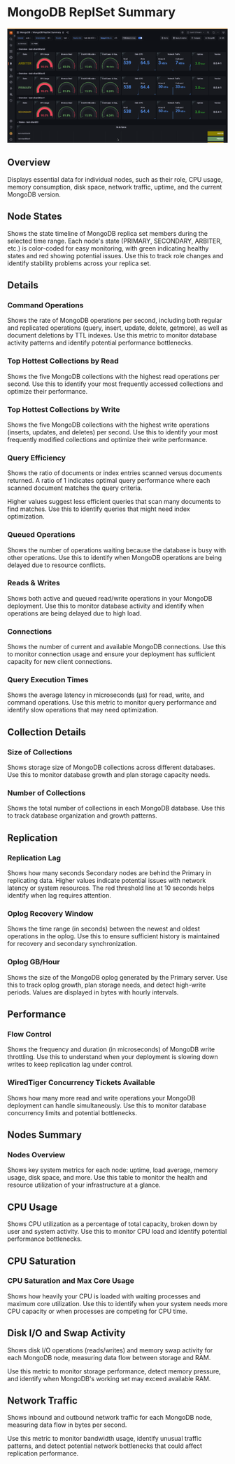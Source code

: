 # MongoDB ReplSet Summary

![!image](../../images/PMM_MongoDB_ReplSet_Summary.jpg)

## Overview
Displays essential data for individual nodes, such as their role, CPU usage, memory consumption, disk space, network traffic, uptime, and the current MongoDB version.

## Node States
Shows the state timeline of MongoDB replica set members during the selected time range. Each node's state (PRIMARY, SECONDARY, ARBITER, etc.) is color-coded for easy monitoring, with green indicating healthy states and red showing potential issues. Use this to track role changes and identify stability problems across your replica set.

## Details

### Command Operations
Shows the rate of MongoDB operations per second, including both regular and replicated operations (query, insert, update, delete, getmore), as well as document deletions by TTL indexes. Use this metric to monitor database activity patterns and identify potential performance bottlenecks.

### Top Hottest Collections by Read
Shows the five MongoDB collections with the highest read operations per second. Use this to identify your most frequently accessed collections and optimize their performance.

### Top Hottest Collections by Write
Shows the five MongoDB collections with the highest write operations (inserts, updates, and deletes) per second. Use this to identify your most frequently modified collections and optimize their write performance.

### Query Efficiency
Shows the ratio of documents or index entries scanned versus documents returned. A ratio of 1 indicates optimal query performance where each scanned document matches the query criteria. 

Higher values suggest less efficient queries that scan many documents to find matches. Use this to identify queries that might need index optimization.

### Queued Operations
Shows the number of operations waiting because the database is busy with other operations. Use this to identify when MongoDB operations are being delayed due to resource conflicts.

### Reads & Writes
Shows both active and queued read/write operations in your MongoDB deployment. Use this to monitor database activity and identify when operations are being delayed due to high load.

### Connections
Shows the number of current and available MongoDB connections. Use this to monitor connection usage and ensure your deployment has sufficient capacity for new client connections.

### Query Execution Times
Shows the average latency in microseconds (µs) for read, write, and command operations. Use this metric to monitor query performance and identify slow operations that may need optimization.

## Collection Details

### Size of Collections
Shows storage size of MongoDB collections across different databases. Use this to monitor database growth and plan storage capacity needs.

### Number of Collections
Shows the total number of collections in each MongoDB database. Use this to track database organization and growth patterns.

## Replication

### Replication Lag
Shows how many seconds Secondary nodes are behind the Primary in replicating data. Higher values indicate potential issues with network latency or system resources. The red threshold line at 10 seconds helps identify when lag requires attention.

### Oplog Recovery Window 
Shows the time range (in seconds) between the newest and oldest operations in the oplog. Use this to ensure sufficient history is maintained for recovery and secondary synchronization.

### Oplog GB/Hour 
Shows the size of the MongoDB oplog generated by the Primary server. Use this to track oplog growth, plan storage needs, and detect high-write periods. Values are displayed in bytes with hourly intervals.

## Performance

### Flow Control
Shows the frequency and duration (in microseconds) of MongoDB write throttling. Use this to understand when your deployment is slowing down writes to keep replication lag under control.

### WiredTiger Concurrency Tickets Available
Shows how many more read and write operations your MongoDB deployment can handle simultaneously. Use this to monitor database concurrency limits and potential bottlenecks.

## Nodes Summary

### Nodes Overview
Shows key system metrics for each node: uptime, load average, memory usage, disk space, and more. Use this table to monitor the health and resource utilization of your infrastructure at a glance.

## CPU Usage
Shows CPU utilization as a percentage of total capacity, broken down by user and system activity. Use this to monitor CPU load and identify potential performance bottlenecks.

## CPU Saturation

### CPU Saturation and Max Core Usage
Shows how heavily your CPU is loaded with waiting processes and maximum core utilization. Use this to identify when your system needs more CPU capacity or when processes are competing for CPU time.

## Disk I/O and Swap Activity
Shows disk I/O operations (reads/writes) and memory swap activity for each MongoDB node, measuring data flow between storage and RAM. 

Use this metric to monitor storage performance, detect memory pressure, and identify when MongoDB's working set may exceed available RAM.

##  Network Traffic
Shows inbound and outbound network traffic for each MongoDB node, measuring data flow in bytes per second. 

Use this metric to monitor bandwidth usage, identify unusual traffic patterns, and detect potential network bottlenecks that could affect replication performance.
